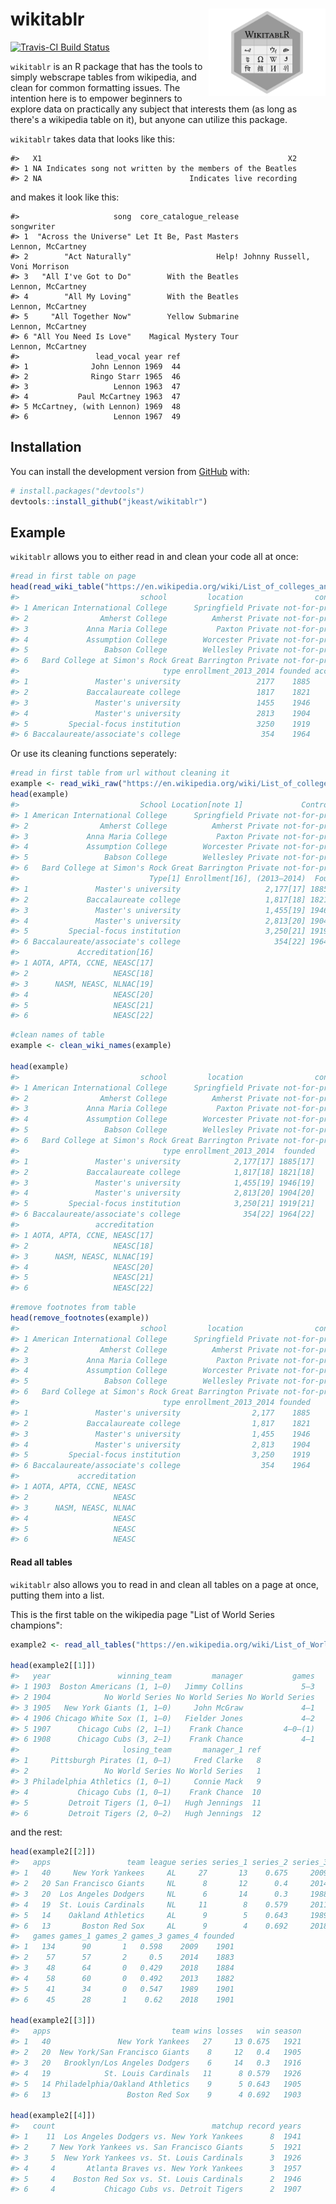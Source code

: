 
<!-- README.md is generated from README.Rmd. Please edit that file -->
wikitablr <img src="man/figures/wikitablr_hex_logo.png" align="right" height=140/>
==================================================================================

<!-- badges: start -->
[![Travis-CI Build Status](https://travis-ci.org/jkeast/wikitablr.svg?branch=master)](https://travis-ci.org/jkeast/wikitablr) <!-- badges: end -->

`wikitablr` is an R package that has the tools to simply webscrape tables from wikipedia, and clean for common formatting issues. The intention here is to empower beginners to explore data on practically any subject that interests them (as long as there's a wikipedia table on it), but anyone can utilize this package.

`wikitablr` takes data that looks like this:

    #>   X1                                                       X2
    #> 1 NA Indicates song not written by the members of the Beatles
    #> 2 NA                                 Indicates live recording

and makes it look like this:

    #>                     song  core_catalogue_release                    songwriter
    #> 1  "Across the Universe" Let It Be, Past Masters             Lennon, McCartney
    #> 2        "Act Naturally"                   Help! Johnny Russell, Voni Morrison
    #> 3   "All I've Got to Do"        With the Beatles             Lennon, McCartney
    #> 4        "All My Loving"        With the Beatles             Lennon, McCartney
    #> 5     "All Together Now"        Yellow Submarine             Lennon, McCartney
    #> 6 "All You Need Is Love"    Magical Mystery Tour             Lennon, McCartney
    #>                 lead_vocal year ref
    #> 1              John Lennon 1969  44
    #> 2              Ringo Starr 1965  46
    #> 3                   Lennon 1963  47
    #> 4           Paul McCartney 1963  47
    #> 5 McCartney, (with Lennon) 1969  48
    #> 6                   Lennon 1967  49

Installation
------------

You can install the development version from [GitHub](https://github.com/) with:

``` r
# install.packages("devtools")
devtools::install_github("jkeast/wikitablr")
```

Example
-------

`wikitablr` allows you to either read in and clean your code all at once:

``` r
#read in first table on page
head(read_wiki_table("https://en.wikipedia.org/wiki/List_of_colleges_and_universities_in_Massachusetts"))
#>                           school         location                control
#> 1 American International College      Springfield Private not-for-profit
#> 2                Amherst College          Amherst Private not-for-profit
#> 3             Anna Maria College           Paxton Private not-for-profit
#> 4             Assumption College        Worcester Private not-for-profit
#> 5                 Babson College        Wellesley Private not-for-profit
#> 6   Bard College at Simon's Rock Great Barrington Private not-for-profit
#>                                type enrollment_2013_2014 founded accreditation
#> 1               Master's university                 2177    1885            17
#> 2             Baccalaureate college                 1817    1821            18
#> 3               Master's university                 1455    1946            19
#> 4               Master's university                 2813    1904            20
#> 5         Special-focus institution                 3250    1919            21
#> 6 Baccalaureate/associate's college                  354    1964            22
```

Or use its cleaning functions seperately:

``` r
#read in first table from url without cleaning it
example <- read_wiki_raw("https://en.wikipedia.org/wiki/List_of_colleges_and_universities_in_Massachusetts")
head(example)
#>                           School Location[note 1]             Control[1]
#> 1 American International College      Springfield Private not-for-profit
#> 2                Amherst College          Amherst Private not-for-profit
#> 3             Anna Maria College           Paxton Private not-for-profit
#> 4             Assumption College        Worcester Private not-for-profit
#> 5                 Babson College        Wellesley Private not-for-profit
#> 6   Bard College at Simon's Rock Great Barrington Private not-for-profit
#>                             Type[1] Enrollment[16], (2013–2014)  Founded
#> 1               Master's university                   2,177[17] 1885[17]
#> 2             Baccalaureate college                   1,817[18] 1821[18]
#> 3               Master's university                   1,455[19] 1946[19]
#> 4               Master's university                   2,813[20] 1904[20]
#> 5         Special-focus institution                   3,250[21] 1919[21]
#> 6 Baccalaureate/associate's college                     354[22] 1964[22]
#>             Accreditation[16]
#> 1 AOTA, APTA, CCNE, NEASC[17]
#> 2                   NEASC[18]
#> 3      NASM, NEASC, NLNAC[19]
#> 4                   NEASC[20]
#> 5                   NEASC[21]
#> 6                   NEASC[22]
```

``` r
#clean names of table
example <- clean_wiki_names(example)

head(example)
#>                           school         location                control
#> 1 American International College      Springfield Private not-for-profit
#> 2                Amherst College          Amherst Private not-for-profit
#> 3             Anna Maria College           Paxton Private not-for-profit
#> 4             Assumption College        Worcester Private not-for-profit
#> 5                 Babson College        Wellesley Private not-for-profit
#> 6   Bard College at Simon's Rock Great Barrington Private not-for-profit
#>                                type enrollment_2013_2014  founded
#> 1               Master's university            2,177[17] 1885[17]
#> 2             Baccalaureate college            1,817[18] 1821[18]
#> 3               Master's university            1,455[19] 1946[19]
#> 4               Master's university            2,813[20] 1904[20]
#> 5         Special-focus institution            3,250[21] 1919[21]
#> 6 Baccalaureate/associate's college              354[22] 1964[22]
#>                 accreditation
#> 1 AOTA, APTA, CCNE, NEASC[17]
#> 2                   NEASC[18]
#> 3      NASM, NEASC, NLNAC[19]
#> 4                   NEASC[20]
#> 5                   NEASC[21]
#> 6                   NEASC[22]
```

``` r
#remove footnotes from table
head(remove_footnotes(example))
#>                           school         location                control
#> 1 American International College      Springfield Private not-for-profit
#> 2                Amherst College          Amherst Private not-for-profit
#> 3             Anna Maria College           Paxton Private not-for-profit
#> 4             Assumption College        Worcester Private not-for-profit
#> 5                 Babson College        Wellesley Private not-for-profit
#> 6   Bard College at Simon's Rock Great Barrington Private not-for-profit
#>                                type enrollment_2013_2014 founded
#> 1               Master's university                2,177    1885
#> 2             Baccalaureate college                1,817    1821
#> 3               Master's university                1,455    1946
#> 4               Master's university                2,813    1904
#> 5         Special-focus institution                3,250    1919
#> 6 Baccalaureate/associate's college                  354    1964
#>             accreditation
#> 1 AOTA, APTA, CCNE, NEASC
#> 2                   NEASC
#> 3      NASM, NEASC, NLNAC
#> 4                   NEASC
#> 5                   NEASC
#> 6                   NEASC
```

#### Read all tables

`wikitablr` also allows you to read in and clean all tables on a page at once, putting them into a list.

This is the first table on the wikipedia page "List of World Series champions":

``` r
example2 <- read_all_tables("https://en.wikipedia.org/wiki/List_of_World_Series_champions")

head(example2[[1]])
#>   year               winning_team         manager           games
#> 1 1903  Boston Americans (1, 1–0)   Jimmy Collins             5–3
#> 2 1904            No World Series No World Series No World Series
#> 3 1905   New York Giants (1, 1–0)     John McGraw             4–1
#> 4 1906 Chicago White Sox (1, 1–0)   Fielder Jones             4–2
#> 5 1907      Chicago Cubs (2, 1–1)    Frank Chance         4–0–(1)
#> 6 1908      Chicago Cubs (3, 2–1)    Frank Chance             4–1
#>                       losing_team       manager_1 ref
#> 1     Pittsburgh Pirates (1, 0–1)     Fred Clarke   8
#> 2                 No World Series No World Series   1
#> 3 Philadelphia Athletics (1, 0–1)     Connie Mack   9
#> 4           Chicago Cubs (1, 0–1)    Frank Chance  10
#> 5         Detroit Tigers (1, 0–1)   Hugh Jennings  11
#> 6         Detroit Tigers (2, 0–2)   Hugh Jennings  12
```

and the rest:

``` r
head(example2[[2]])
#>   apps                 team league series series_1 series_2 series_3 series_4
#> 1   40     New York Yankees     AL     27       13    0.675     2009     2009
#> 2   20 San Francisco Giants     NL      8       12      0.4     2014     2014
#> 3   20  Los Angeles Dodgers     NL      6       14      0.3     1988     2018
#> 4   19  St. Louis Cardinals     NL     11        8    0.579     2011     2013
#> 5   14    Oakland Athletics     AL      9        5    0.643     1989     1990
#> 6   13       Boston Red Sox     AL      9        4    0.692     2018     2018
#>   games games_1 games_2 games_3 games_4 founded
#> 1   134      90       1   0.598    2009    1901
#> 2    57      57       2     0.5    2014    1883
#> 3    48      64       0   0.429    2018    1884
#> 4    58      60       0   0.492    2013    1882
#> 5    41      34       0   0.547    1989    1901
#> 6    45      28       1    0.62    2018    1901

head(example2[[3]])
#>   apps                           team wins losses   win season
#> 1   40               New York Yankees   27     13 0.675   1921
#> 2   20  New York/San Francisco Giants    8     12   0.4   1905
#> 3   20   Brooklyn/Los Angeles Dodgers    6     14   0.3   1916
#> 4   19            St. Louis Cardinals   11      8 0.579   1926
#> 5   14 Philadelphia/Oakland Athletics    9      5 0.643   1905
#> 6   13                 Boston Red Sox    9      4 0.692   1903

head(example2[[4]])
#>   count                                   matchup record years
#> 1    11  Los Angeles Dodgers vs. New York Yankees      8  1941
#> 2     7 New York Yankees vs. San Francisco Giants      5  1921
#> 3     5  New York Yankees vs. St. Louis Cardinals      3  1926
#> 4     4       Atlanta Braves vs. New York Yankees      3  1957
#> 5     4    Boston Red Sox vs. St. Louis Cardinals      2  1946
#> 6     4           Chicago Cubs vs. Detroit Tigers      2  1907
```
